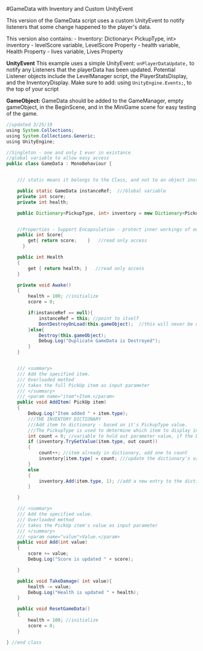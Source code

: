 #GameData with Inventory and Custom UnityEvent

This version of the GameData script uses a custom UnityEvent to notify listeners that some change happened to the player's data.

This version also contains:
    - Inventory: Dictionary< PickupType, int> inventory
    - levelScore variable, LevelScore Property
    - health variable, Health Property
    - lives variable, Lives Property


**UnityEvent**
This example uses a simple UnityEvent: `onPlayerDataUpdate,` to notify any Listeners that the playerData has been updated.  Potential Listener objects include the LevelManager script, the PlayerStatsDisplay, and the InventoryDisplay.  Make sure to add:  using `UnityEngine.Events;`, to the top of your script

**GameObject:**  GameData should be added to the GameManager, empty gameObject, in the BeginScene, and in the MiniGame scene for easy testing of the game.

```java  
//updated 3/25/19 
using System.Collections;
using System.Collections.Generic;
using UnityEngine;

//Singleton - one and only 1 ever in existance
//global variable to allow easy access
public class GameData : MonoBehaviour {


    /// static means it belongs to the Class, and not to an object instance of the class

    public static GameData instanceRef;  ///Global variable 
    private int score;
    private int health;

    public Dictionary<PickupType, int> inventory = new Dictionary<PickupType, int>();


    //Properties - Support Encapsulation - protect inner workings of our class
    public int Score{
        get{ return score;    }   //read only access
      }

    public int Health
    {
        get { return health; }   //read only access
    }

    private void Awake()
    {
        health = 100; //initialize
        score = 0;

        if(instanceRef == null){
            instanceRef = this; //point to itself
            DontDestroyOnLoad(this.gameObject);  //this will never be destroyed
        }else{
            Destroy(this.gameObject);
            Debug.Log("Duplicate GameData is Destroyed");
        }
    }


    /// <summary>
    /// Add the specified item.
    /// Overloaded method
    /// takes the full PickUp item as input parameter
    /// </summary>
    /// <param name="item">Item.</param>
    public void AddItem( PickUp item)
    {
        Debug.Log("Item added " + item.type);
        ///THE INVENTORY DICTIONARY
        ///Add item to dictionary - based on it's PickupType value.
        ///The PickupType is used to determine which item to display in the InventoryDisplay script.
        int count = 0; //variable to hold out parameter value, if the Dictionary already has the item.type key.
        if (inventory.TryGetValue(item.type, out count))
        {
            count++; //item already in dictionary, add one to count
            inventory[item.type] = count; ///update the dictionary's value
        }
        else
        {
            inventory.Add(item.type, 1); //add a new entry to the dictionary
        }

    }

    /// <summary>
    /// Add the specified value.
    /// Overloaded method
    /// takes the PickUp item's value as input parameter
    /// </summary>
    /// <param name="value">Value.</param>
    public void Add(int value)
    {
        score += value;
        Debug.Log("Score is updated " + score);

    }

    public void TakeDamage( int value){
        health -= value;
        Debug.Log("Health is updated " + health);
    }

    public void ResetGameData()
    {
        health = 100; //initialize
        score = 0;
    }

} //end class

```

